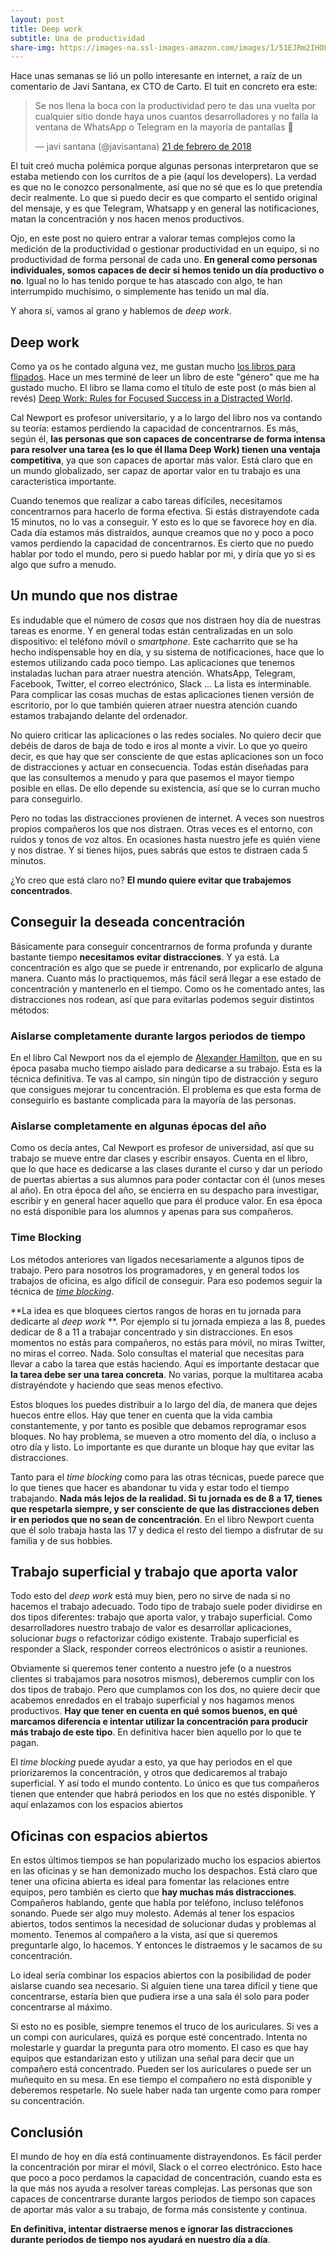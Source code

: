 ```yaml
---
layout: post
title: Deep work
subtitle: Una de productividad
share-img: https://images-na.ssl-images-amazon.com/images/I/51EJRm2IHOL._AA300_.jpg
---
```



Hace unas semanas se lió un pollo interesante en internet, a raíz de un comentario de Javi Santana, ex CTO de Carto. El tuit en concreto era este:

<blockquote class="twitter-tweet" data-lang="es"><p lang="es" dir="ltr">Se nos llena la boca con la productividad pero te das una vuelta por cualquier sitio donde haya unos cuantos desarrolladores y no falla la ventana de WhatsApp o Telegram en la mayoría de pantallas 🤔</p>&mdash; javi santana (@javisantana) <a href="https://twitter.com/javisantana/status/966365104248848384?ref_src=twsrc%5Etfw">21 de febrero de 2018</a></blockquote>
<script async src="https://platform.twitter.com/widgets.js" charset="utf-8"></script>


El tuit creó mucha polémica porque algunas personas interpretaron que se estaba metiendo con los curritos de a pie (aquí los developers). La verdad es que no le conozco personalmente, así que no sé que es lo que pretendía decir realmente. Lo que si puedo decir es que comparto el sentido original del mensaje, y es que Telegram, Whatsapp y en general las notificaciones, matan la concentración y nos hacen menos productivos. 

Ojo, en este post no quiero entrar a valorar temas complejos como la medición de la productividad o gestionar productividad en un equipo, si no productividad de forma personal de cada uno. **En general como personas individuales, somos capaces de decir si hemos tenido un día productivo o no**. Igual no lo has tenido porque te has atascado con algo, te han interrumpido muchísimo, o simplemente has tenido un mal día.

Y ahora sí, vamos al grano y hablemos de *deep work*.


## Deep work

Como ya os he contado alguna vez, me gustan mucho [los libros para flipados](http://charlascylon.com/2017-10-11-libros-para-flipados). Hace un mes terminé de leer un libro de este "género" que me ha gustado mucho. El libro se llama como el título de este post (o más bien al revés) [Deep Work: Rules for Focused Success in a Distracted World](https://www.amazon.es/gp/product/0349411905/ref=as_li_tl?ie=UTF8&camp=3638&creative=24630&creativeASIN=0349411905&linkCode=as2&tag=cylon-21&linkId=5dc1eaf4418a2b15ab85d9caea6cc155).

Cal Newport es profesor universitario, y a lo largo del libro nos va contando su teoría: estamos perdiendo la capacidad de concentrarnos. Es más, según él, **las personas que son capaces de concentrarse de forma intensa para resolver una tarea (es lo que él llama Deep Work) tienen una ventaja competitiva**, ya que son capaces de aportar más valor. Está claro que en un mundo globalizado, ser capaz de aportar valor en tu trabajo es una característica importante. 

Cuando tenemos que realizar a cabo tareas difíciles, necesitamos concentrarnos para hacerlo de forma efectiva. Si estás distrayendote cada  15 minutos, no lo vas a conseguir. Y esto es lo que se favorece hoy en día. Cada día estamos más distraidos, aunque creamos que no y poco a poco vamos perdiendo la capacidad de concentrarnos. Es cierto que no puedo hablar por todo el mundo, pero si puedo hablar por mi, y diría que yo si es algo que sufro a menudo.


## Un mundo que nos distrae

Es indudable que el número de *cosas* que nos distraen hoy día de nuestras tareas es enorme. Y en general todas están centralizadas en un solo dispositivo: el teléfono móvil o *smartphone*. Este cacharrito que se ha hecho indispensable hoy en día, y su sistema de notificaciones, hace que lo estemos utilizando cada poco tiempo. Las aplicaciones que tenemos instaladas luchan para atraer nuestra atención. WhatsApp, Telegram, Facebook, Twitter, el correo electrónico, Slack ... La lista es interminable. Para complicar las cosas muchas de estas aplicaciones tienen versión de escritorio, por lo que también quieren atraer nuestra atención cuando estamos trabajando delante del ordenador.

No quiero criticar las aplicaciones o las redes sociales. No quiero decir que debéis de daros de baja de todo e iros al monte a vivir. Lo que yo queiro decir, es que hay que ser consciente de que estas aplicaciones son un foco de distracciones y actuar en consecuencia. Todas están diseñadas para que las consultemos a menudo y para que pasemos el mayor tiempo posible en ellas. De ello depende su existencia, así que se lo curran mucho para conseguirlo. 

Pero no todas las distracciones provienen de internet. A veces son nuestros propios compañeros los que nos distraen. Otras veces es el entorno, con ruidos y tonos de voz altos. En ocasiones hasta nuestro jefe es quién viene y nos distrae. Y si tienes hijos, pues sabrás que estos te distraen cada 5 minutos.

¿Yo creo que está claro no? **El mundo quiere evitar que trabajemos concentrados**.


## Conseguir la deseada concentración

Básicamente para conseguir concentrarnos de forma profunda y durante bastante tiempo **necesitamos evitar distracciones**. Y ya está. La concentración es algo que se puede ir entrenando, por explicarlo de alguna manera. Cuanto más lo practiquemos, más fácil será llegar a ese estado de concentración y mantenerlo en el tiempo. Como os he comentado antes, las distracciones nos rodean, así que para evitarlas podemos seguir distintos métodos:

### Aislarse completamente durante largos periodos de tiempo 

En el libro Cal Newport nos da el ejemplo de [Alexander Hamilton](https://es.wikipedia.org/wiki/Alexander_Hamilton), que en su época pasaba mucho tiempo aislado para dedicarse a su trabajo. Esta es la técnica definitiva. Te vas al campo, sin ningún tipo de distracción y seguro que consigues mejorar tu concentración. El problema es que esta forma de conseguirlo es bastante complicada para la mayoría de las personas.

### Aislarse completamente en algunas épocas del año

Como os decía antes, Cal Newport es profesor de universidad, así que su trabajo se mueve entre dar clases y escribir ensayos. Cuenta en el libro, que lo que hace es dedicarse a las clases durante el curso y dar un periodo de puertas abiertas a sus alumnos para poder contactar con él (unos meses al año). En otra época del año, se encierra en su despacho para investigar, escribir y en general hacer aquello que para él produce valor. En esa época no está disponible para los alumnos y apenas para sus compañeros.

### Time Blocking

Los métodos anteriores van ligados necesariamente a algunos tipos de trabajo. Pero para nosotros los programadores, y en general todos los trabajos de oficina, es algo difícil de conseguir. Para eso podemos seguir la técnica de [*time blocking*](http://calnewport.com/blog/2013/12/21/deep-habits-the-importance-of-planning-every-minute-of-your-work-day). 

**La idea es que bloquees ciertos rangos de horas en tu jornada para dedicarte al *deep work* **. Por ejemplo si tu jornada empieza a las 8, puedes dedicar de 8 a 11 a trabajar concentrado y sin distracciones. En esos momentos no estás para compañeros, no estás para móvil, no miras Twitter, no miras el correo. Nada. Solo consultas el material que necesitas para llevar a cabo la tarea que estás haciendo. Aquí es importante destacar que **la tarea debe ser una tarea concreta**. No varias, porque la multitarea acaba distrayéndote y haciendo que seas menos efectivo. 

Estos bloques los puedes distribuir a lo largo del día, de manera que dejes huecos entre ellos. Hay que tener en cuenta que la vida cambia constantemente, y por tanto es posible que debamos reprogramar esos bloques. No hay problema, se mueven a otro momento del día, o incluso a otro día y listo. Lo importante es que durante un bloque hay que evitar las distracciones.

Tanto para el *time blocking* como para las otras técnicas, puede parece que lo que tienes que hacer es abandonar tu vida y estar todo el tiempo trabajando. **Nada más lejos de la realidad. Si tu jornada es de 8 a 17, tienes que respetarla siempre, y ser consciente de que las distracciones deben ir en periodos que no sean de concentración**. En el libro Newport cuenta que él solo trabaja hasta las 17 y dedica el resto del tiempo a disfrutar de su familia y de sus hobbies.


## Trabajo superficial y trabajo que aporta valor

Todo esto del *deep work* está muy bien, pero no sirve de nada si no hacemos el trabajo adecuado. Todo tipo de trabajo suele poder dividirse en dos tipos diferentes: trabajo que aporta valor, y trabajo superficial. Como desarrolladores nuestro trabajo de valor es desarrollar aplicaciones, solucionar *bugs* o refactorizar código existente. Trabajo superficial es responder a Slack, responder correos electrónicos o asistir a reuniones.

Obviamente si queremos tener contento a nuestro jefe (o a nuestros clientes si trabajamos para nosotros mismos), deberemos cumplir con los dos tipos de trabajo. Pero que cumplamos con los dos, no quiere decir que acabemos enredados en el trabajo superficial y nos hagamos menos productivos. **Hay que tener en cuenta en qué somos buenos, en qué marcamos diferencia e intentar utilizar la concentración para producir más trabajo de este tipo**. En definitiva hacer bien aquello por lo que te pagan.

El *time blocking* puede ayudar a esto, ya que hay periodos en el que priorizaremos la concentración, y otros que dedicaremos al trabajo superficial. Y así todo el mundo contento. Lo único es que tus compañeros tienen que entender que habrá periodos en los que no estés disponible. Y aquí enlazamos con los espacios abiertos


## Oficinas con espacios abiertos

En estos últimos tiempos se han popularizado mucho los espacios abiertos en las oficinas y se han demonizado mucho los despachos. Está claro que tener una oficina abierta es ideal para fomentar las relaciones entre equipos, pero también es cierto que **hay muchas más distracciones**. Compañeros hablando, gente que habla por teléfono, incluso teléfonos sonando. Puede ser algo muy molesto. Además al tener los espacios abiertos, todos sentimos la necesidad de solucionar dudas y problemas al momento. Tenemos al compañero a la vista, así que si queremos preguntarle algo, lo hacemos. Y entonces le distraemos y le sacamos de su concentración.

Lo ideal sería combinar los espacios abiertos con la posibilidad de poder aislarse cuando sea necesario. Si alguien tiene una tarea difícil y tiene que concentrarse, estaría bien que pudiera irse a una sala él solo para poder concentrarse al máximo.

Si esto no es posible, siempre tenemos el truco de los auriculares. Si ves a un compi con auriculares, quizá es porque esté concentrado. Intenta no molestarle y guardar la pregunta para otro momento. El caso es que hay equipos que estandarizan esto y utilizan una señal para decir que un compañero está concentrado. Pueden ser los auriculares o puede ser un muñequito en su mesa. En ese tiempo el compañero no está disponible y deberemos respetarle. No suele haber nada tan urgente como para romper su concentración.


## Conclusión

El mundo de hoy en día está continuamente distrayendonos. Es fácil perder la concentración por mirar el móvil, Slack o el correo electrónico. Esto hace que poco a poco perdamos la capacidad de concentración, cuando esta es la que más nos ayuda a resolver tareas complejas. Las personas que son capaces de concentrarse durante largos periodos de tiempo son capaces de aportar más valor a su trabajo, de forma más consistente y continua. 

**En definitiva, intentar distraerse menos e ignorar las distracciones durante periodos de tiempo nos ayudará en nuestro día a día**.

